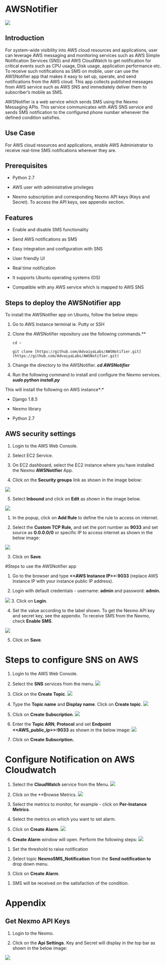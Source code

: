 # AWSNotifier

![](https://raw.githubusercontent.com/niravtadvaiya/AWSNotifier/master/docs/logo.png)

## Introduction


For system-wide visibility into AWS cloud resources and applications, user can leverage AWS messaging and monitoring services such as AWS Simple Notification Services (SNS) and AWS CloudWatch to get notification for critical events such as CPU usage, Disk usage, application performance etc. To receive such notifications as SMS on mobile, user can use the AWSNotifier app that makes it easy to set up, operate, and send notifications from the AWS cloud. This app collects published messages from AWS service such as AWS SNS and immediately deliver them to subscriber’s mobile as SMS.

AWSNotifier is a web service which sends SMS using the Nexmo Messaging APIs. This service communicates with AWS SNS service and sends SMS notification to the configured phone number whenever the defined condition satisfies.


## Use Case

For AWS cloud resources and applications, enable AWS Administrator to receive real-time SMS notifications wherever they are.

## Prerequisites 

-   Python 2.7

-   AWS user with administrative privileges

-   Nexmo subscription and corresponding Nexmo API keys (Keys and Secret). To access the API keys, see appendix section.

## Features

-   Enable and disable SMS functionality

-   Send AWS notifications as SMS

-   Easy integration and configuration with SNS

-   User friendly UI

-   Real time notification

-   It supports Ubuntu operating systems (OS)

-   Compatible with any AWS service which is mapped to AWS SNS

## Steps to deploy the AWSNotifier app


To install the AWSNotifier app on Ubuntu, follow the below steps:

1.  Go to AWS Instance terminal ie. Putty or SSH

2.  Clone the AWSNotifier repository use the following commands.**

    ```cd ~```
	
    ```git clone [https://github.com/AdvaiyaLabs/AWSNotifier.git](https://github.com/AdvaiyaLabs/AWSNotifier.git)```

3.  Change the directory to the AWSNotifier.
    ***cd AWSNotifier***

4.  Run the following command to install and configure the Nexmo services.
    ***sudo python install.py***

This will install the following on AWS instance*:*

-   Django 1.8.5

-   Nexmo library

-   Python 2.7

## AWS security settings

1.  Login to the AWS Web Console.

2.  Select EC2 Service.

3.  On EC2 dashboard, select the EC2 instance where you have installed the Nexmo **AWSNotifier** App.


4.  Click on the **Security groups** link as shown in the image below:

![](https://raw.githubusercontent.com/niravtadvaiya/AWSNotifier/master/docs/1.png)

5.  Select **Inbound** and click on **Edit** as shown in the image below.

![](https://raw.githubusercontent.com/niravtadvaiya/AWSNotifier/master/docs/2.png)

1.  In the popup, click on **Add Rule** to define the rule to access on internet.

2.  Select the **Custom TCP Rule,** and set the port number as **9033** and set source as **0.0.0.0/0** or specific IP to access internet as shown in the below image:


![](https://raw.githubusercontent.com/niravtadvaiya/AWSNotifier/master/docs/3.png)

3.  Click on **Save**.

#Steps to use the AWSNotifier app

1.  Go to the browser and type **&lt;&lt;AWS Instance IP&gt;&gt;:9033** (replace AWS Instance IP with your instance public IP address).

2.  Login with default credentials - username: **admin** and password: **admin.**

![](https://raw.githubusercontent.com/niravtadvaiya/AWSNotifier/master/docs/4.png)
3.  Click on **Login**.


4.  Set the value according to the label shown. To get the Nexmo API key and secret key, see the appendix. To receive SMS from the Nexmo, check **Enable SMS**.

![](https://raw.githubusercontent.com/niravtadvaiya/AWSNotifier/master/docs/5.png)

5.  Click on **Save**.

Steps to configure SNS on AWS
=============================

1.  Login to the AWS Web Console.

2.  Select the **SNS** services from the menu.
![](https://raw.githubusercontent.com/niravtadvaiya/AWSNotifier/master/docs/5.png)

3.  Click on the **Create Topic**.
![](https://raw.githubusercontent.com/niravtadvaiya/AWSNotifier/master/docs/6.png)

4.  Type the **Topic name** and **Display name**. Click on **Create topic**.
![](https://raw.githubusercontent.com/niravtadvaiya/AWSNotifier/master/docs/7.png)

5.  Click on **Create Subscription**.
![](https://raw.githubusercontent.com/niravtadvaiya/AWSNotifier/master/docs/8.png)

6.  Enter the **Topic ARN**, **Protocol** and set **Endpoint** **&lt;&lt;AWS\_public\_ip&gt;&gt;:9033** as shown in the below image:
![](https://raw.githubusercontent.com/niravtadvaiya/AWSNotifier/master/docs/9.png)

7.  Click on **Create Subscription.**

Configure Notification on AWS Cloudwatch 
=========================================

1.  Select the **CloudWatch** service from the Menu.
![](https://raw.githubusercontent.com/niravtadvaiya/AWSNotifier/master/docs/10.png)

2.  Click on the **Browse Metrics.
![](https://raw.githubusercontent.com/niravtadvaiya/AWSNotifier/master/docs/11.png)

3.  Select the metrics to monitor, for example - click on **Per-Instance Metrics**.

4.  Select the metrics on which you want to set alarm.

5.  Click on **Create Alarm**.
![](https://raw.githubusercontent.com/niravtadvaiya/AWSNotifier/master/docs/12.png)

6.  **Create Alarm** window will open. Perform the following steps:
![](https://raw.githubusercontent.com/niravtadvaiya/AWSNotifier/master/docs/13.png)

<!-- -->

1.  Set the threshold to raise notification

2.  Select topic **NexmoSMS\_Notification** from the **Send notification to** drop down menu.

3.  Click on **Create Alarm**.

<!-- -->

1.  SMS will be received on the satisfaction of the condition.

Appendix
========

Get Nexmo API Keys
------------------

1.  Login to the Nexmo.

2.  Click on the **Api Settings**. Key and Secret will display in the top bar as shown in the below image:

![](https://raw.githubusercontent.com/niravtadvaiya/AWSNotifier/master/docs/14.png)
